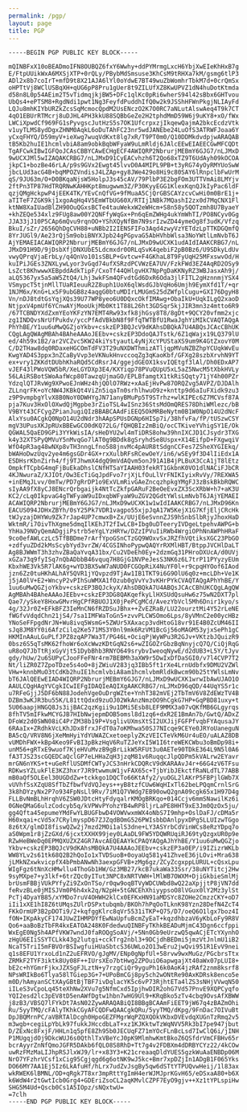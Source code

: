 ```yaml
---
permalink: /pgp/
layout: page
title: PGP
---
```


    -----BEGIN PGP PUBLIC KEY BLOCK-----

    mQINBFxX10oBEADmoIFN8OUBQZ6fxY6Wwhy+ddPYMrmgLxcH6YbjXwEIeKhHxB7g
    E/FtpUUikWxA6MXSjXTP+0rQLy/PBybMdSmsuse3KhCsM9tRHXa7kM/gsmg6tlP3
    ADl2x8b7coIrT+mfD9t8X21AJA6lYl0oYdwE7BT49wuZbWomhrTbkM7d+0crQmSx
    oHPTtVj8WClUSBqXH+qUG6pP8Pru1gUer8t9ZILUfXZ8KwUPVZ1dN4huDotKtmda
    d58n8L0p54AEim2T5vTidmqjkjBW5+DFc1qlKc0pRi6wherS94l42sBbx6GHTvou
    UbQs4+ePTSM8+RgdNdi1pwt1Ng3FeyfdPuddhIfQ0w2k9JSShHFWnPkgjNLIAyFd
    LQJu8mhKIYbURZkZcsSqMcmocQpdM2UsENczO2K7O0RC7aNLutAlswAeq4T9k7CT
    4qO1EBUrRTMcrj8uDJHL4PH3kkU88SQBbGeZe2H2tphdMmD59W6j9uKY8+xO/fWx
    LWCiXpwdCf969FG1sPyvgscJutHzS5s7OK1UfcrpxzjIkqewQajmA2bkcEcdzVtk
    v1uyTLMS8ydDgxZHNM0AqkL6oDuTAhFC23nr5wdJANEbe24LuOfS3ATRWFJoaa6Y
    yCxqFHYQ/D59myV+ieXwg7wuqVdKxt8lg7xR/T9PT0m0/Q10DDMkdvdpjwARAQAB
    tB5Kb2huIE1hcmlvbiA8am9obkBqbWFyaW9uLmRldj6JAlcEEwEIAEECGwMFCQDt
    TgAFCwkIBwIGFQoJCAsCBBYCAwECHgECF4AWIQRP2NbrurjMEBmY6GJG7/nLJMxD
    9wUCXJMl5wIZAQAKCRBG7/nLJMxD91CyEACvhzh6T2Qo68xTZ9T6UdAyh09kOCOA
    jkpC1+bozBe46rLA/p9s9GVx2Ewgt45lvvD0A4MIPL9PB+t3yRG74yOyRMYUoSwW
    jbcLUd3acG4B+bqMPOZVndisJ4LZAp+gy8JWe429o8Hi9c80SAY6lRnpclbFwUrM
    qS/9JU63m/O+D0BKqaNjsW5HolpJ3s45cAV/79PlbP3E2bgFOm3UTTVmAi8LMYjv
    2ftPn3TP87HdTRQRNwKAHHKpt8mugwwm3Z/P30KyyEGG1KlexKqnQJkIyPac6ldF
    qzjQMgHckpwP4jEEK4TK/YEvCnQfVG+9fMuaA5CjQrGBSCAYzcvCwHi0m0BrE1j+
    aTITeF7ZGK9kj1xgoAqHq4V5EmWTbUG60X/RTIj1NBk7MQashI2zx0d7MqCNX1Fl
    ktNW8XaIUadBlZH90OuQGxsBCTe4tauWekxW2eWHcm+S8n58y5QOTzmh8U7ByaeY
    +khZEQe534xlz9FUg8aw00Y2QNFfyWqGx+Pn6qEmZWHg4ukYmWhTI/PO8NCyv0Gg
    JJA33jJ10P5CAp6mQvu9rqnOO+YShXQyNfBm7N9srIzwZD44ymeOg8f3udK/Vfzq
    BkuI/sZr/2656QhDgCVH88+uNBb2I2IENSFIFo3Aqd4zwyVzYETdzLpTTKDGQmfQ
    8YrJUGl9/Ae23rQjSm9obiBNYXJpb24gPGpvaG5AbHVhbWlsa3NoYWtlLmNvbT6J
    AjYEMAEIACAWIQRP2NbrurjMEBmY6GJG7/nLJMxD9wUCXK1udAIdIAAKCRBG7/nL
    JMxD91H9D/9jDsbXfjDNXUbE5Ldcmxdr0ORLqSvK4qebiF2pB0Bz6/U9SDkyLdUv
    vwyQPrqVjaErbLy/q4QnVo101sSBLP+Gvtcw+F4GKhaL8T9FyUqH25MFxswvOd/H
    kuIPiJGEs3ZNXLywLyor3vGqd74ufXSRzdPCVWzEA7UV/FzkFWd3EZ4AqRD2OSy9
    LsZct8KhwwwXEBpddAdkTipF/CxoTf44QHlgvHX7NpPgDaKKNyRZ3WBJasxAh9j/
    aLQ5367yx5a5aW5ZtQ4/Lhj3wkFSm4QFvdtGd6DxR6Oda3jlFITL2gHznnmjYSX4
    VSmypcT5tjnMllTUaRIeuuR2Z8uph1UoX6qlWsdGJbVqHo6Umjh9EymXfd1T/+qr
    1NJM6x/KnG+Lx5F9ubGB8z4aqgG0btuMDIrLMUGmS25dZWfplCugu+GXI76DgyH8
    Vn/nDJ8tdtGsYqjXQs39U77WP8yeo6U0DQxcOkfIMAwg+ObaIkU+UqkILgQ2xaoD
    NtjpxV4pmUf6YCnwAYjMooUkjMb0Kt1T88L26ht3GDSqr5kjJIR3mn3z4mtto6R9
    /67TCBNDYXdZxmYEoYKFzYN7EMT4Rw93xfk8jhGsy8T8/8gDt+9QCY20vfmm2xjc
    zg1INDQvsNrUfPukdv/yccPfAdVBkbN8f9FfqTWTBfU1RwaJghYiMIkCVAQTAQgA
    PhYhBE/Y1uu6uMwQGZjoYkbv+cskzEP3BQJcV9dKAhsDBQkA7U4ABQsJCAcCBhUK
    CQgLAgQWAgMBAh4BAheAAAoJEEbv+cskzEP3DdoQAJTstk/6Z1qWajx19LQ379lU
    ed/4h59x1B2/ar2VCZvc5KW24kiYstyautL4yNjXcYPUStaXS9um9K4GtZxovY0M
    C/D2THaw8dq0RDaxeHGCOmTdFV3T29uNXDWThmizATljqpMVuNZBZhpYCUqkWvEu
    KwgYAD4S3ppx3nZCaByVvp3eVKNukHnvccoqZg3qKaoKbf/GFXg28szbXrvhN9YT
    ex+vry1ZKKdtDUbhKhaRQd5CdRsrJ4/ggejdGEOX1ksvIQEtgf3lAl/Dh0EDxAP7
    vJEF43lPWoVQW5bR/XeLGYDXp3E4/KXYiqp78PVuQUpU5xL5aZ5NwcM5tXbkHVLy
    56LAiRSBotSWoAafWcp80TawzqUjmaGO/EPLBfamgtX1tkRiSQqty71jY4h00PZr
    YdzqlQTJRvWg9XPwoEJnWHz4hjQOlO7RWz+xAaEjHvPw87ORQZvg5AVPZ/DJDAlh
    ZLLnqrFK+oYcNW4JKBkQt4ViZn5iqaTn0srhlhwuO9z+knttp9d6aIuFXidk9zu3
    z9P9vmpbgYlvX8B0NoY0DWHYgJN71anyBMuPp5T9STrhz+wlKIPEc6Z7MCVsf87A
    pja7Kuv3HxOlOXwdQjMgpbe3rZioTSL4wISnz36StsMdOmQRES78DhiWMlezc/bB
    V9BYt43CFCygZPianJugiQIzBBABCAAdFiEEQ5OkMRBeNytm0B1W0NpO14U2dNcF
    AlxYsu0ACgkQ0NpO14U2dNdr3hAApSPUsDGNp6HISp7i/38hfvFa/fP/tUSzwCSY
    mgV3UPusXKJpRUxBBEwGCO0dKQ72LG/fQHQBIz2mBiQ/ocCTKiveYVhigSY1E/Ok
    QGWAL5QaED9GPi3YYkWisIA/sHeDYU2wl4mTiDRS8ohw39hnIXCJD1CJsydr3TXG
    k4y32XTSPyQMVuY5nMvqGo7lAT0g9BDdk8gSryhdSe8Uspx+X14EifpD+FXgwqiV
    WfO4pR3ag48wNXp8vTH3nngLfno588jnvMc4pAUR8tSdgnCCFes7ZSheXYGIEkq/
    bWAHoDwzUqv2ye4m6gsGDr4GX+rxXulbRFsRCewOeY/in6/wSEy9f3D4lIiEdx1A
    ESDHsrKbnZirh4/fj9TJhwmX4dgQ9mVdAQvm5onJ91A1B4jPLBuX3CcA1jT8lEtz
    OmpkfTCpbG4mqFjBuEkaDhslCNfHTSaYIAAH03fekRT1GkbnK0VO1dlNACiFJbCR
    4KJNwuraZ/XJIOt/Ow3EcTiGqJpdFvo7rjXjLfOuLlVrFNIKIyixRvVy/7REXWA5
    +inEMqJLvv/0mTw/PD7gRrDP1o9ExVLmRivGAeZncqzhpkgYMgFJ3zBskBkbRQWC
    sIyAA9fX8yCJ8ENcrQrbgaijk4NtTcZkfpGARuF2BeOeEvxZX3ScXRbW+h7+aK3U
    KC2/cLq0IkpvaG4gTWFyaW9uIDxqbWFyaW9uZGV2QGdtYWlsLmNvbT6JAjYEMAEI
    ACAWIQRP2NbrurjMEBmY6GJG7/nLJMxD9wUCXK1w1wIdIAAKCRBG7/nLJMxD96Kn
    EACUS094JDHxZBYh/0sY25Pk7VDR1vagpo55xjpJqA17W5KejX1G7KfjEljCRcHk
    tWJyzajDHYWu9Zk7rJap4UP7cmwxB+Zx/UUjE6eSvnnZJS9hSnbSlbRjyJhoxHaD
    WktmR/i7OivThXgme5dmqIlKEhJT2fIwLCB+Ibg0uDTeeryIVDgeLtpehvAWPG+b
    YhHaJ9NOyQemADgjiPstrb5eYgLYzHRYw/DZzIPVuIiRWb4WrgiOPhNnAWPhHRaF
    9co0efAWLczLc5TfBBDme7rArfYpoGSnCTzGQ9WOxvSxJRZfhVQtiksXGC23PbGO
    +zdfyuZDd2kMsScybYyd3vrZW/4CGSINhoPypwQAQYrRXMlHBT/BtppJVCHlDaLT
    Ag8BJWWmT3h3zhvZBaQaYvqA31bx/Cu2VDeEh0Ey+2dzmGq31PHroDXUcA/d0UVj
    xGZa73q9fyISq7nQbADbbB46vquq7H8GjG1NVPeJesS3NK6z6L7trP11PYyzyEUm
    KbxhWE3Vk5R7lAK6g+wYD3BX5wW7aNUD0FCGOpRiX4NuYF0l+r9cpqHYOof6IAod
    jzn6Zz0tuHKhALhAY5QVR1jYQvpzd9TjAw1IB1TKT9i6G9OlU6q0z+mcLDh+Ve1K
    j5jA0lV+E2+WncyP2vPIhSuWMXA1fOzub0gVvYv3vKHrPYkCVAQTAQgAPhYhBE/Y
    1uu6uMwQGZjoYkbv+cskzEP3BQJckyX/AhsDBQkA7U4ABQsJCAcCBhUKCQgLAgQW
    AgMBAh4BAheAAAoJEEbv+cskzEP3DG8QAKqefkyLlHXSUdQsuHw6z75wN2DXT7pl
    Qae7/ySkeY8HxwGMvrHgCPfRBUOJ1X0jPePCgMCd/AvezYbVcl5Mh6Dnir1kyo/s
    4g/32Jr0Z+EFkBFZ3IeMnCN6fRZDSuJBhx++ZvEZRaB/LU22ourztMi4Y52rLeNE
    fWGfvVdqdChn21jS4/7sa1IMFWaToGn5+zvvPLCWSOmo6Lps/8yVMnC2e00ycHBz
    YNoSeFFpgdNrJN+Wu8ivq5WsmG+5ZWUr5XAxacp3vdHtoG18vr91E4B0ZcUM46II
    sJq8JM8YY0i6AfzCilq2Ke571MS3Y0nl9mk6RzVM1BcGj56oMAGM53yjxSePh1gC
    HKMInAAuLGuPLfJPZ8zqAP7Wa3T/PG46L+OciqPjWyWPu3R2GJv+VKtzbJQuizR9
    0bsz6S5qTsMK62fhoWr6oXcWwzKDtGqN2s6+wZIGOZrGbzBqNnyjcQ7Q/CiQjRqG
    uR8oQ7JbTtRjxGyVjt51DybBhb3RNYO649srybvIweoqNywE/d2dUB3+L5Y/tJyv
    gdy/hUw/2u6SUPyCJooFFeFNr4rm7BEBMh3aXW9r5DwIxDfDaSGI0/v7l4CVP7T2
    Nt/liZR0Z7ZpoTDze5s4oO+8jZWiuV283jq3IBb5ft1rXe4LrnUdbfx9DMU2VZWl
    VHw+knnbMuO3tCdKb2huIE1hcmlvbiA8am1hcmlvbmRldkBwcm90b25tYWlsLmNv
    bT6JAlQEEwEIAD4WIQRP2NbrurjMEBmY6GJG7/nLJMxD9wUCXK1wrwIbAwUJAO1O
    AAULCQgHAgYVCgkICwIEFgIDAQIeAQIXgAAKCRBG7/nLJMxD96qQD/44UqYS5r1c
    u7RFeGjjJ5DF6bN88JodehVgeOuDrgWZte+YnhT382mVEj2TbTmV6V8ZdEWzTV4B
    DZBm3wKJR3bu55K/L81ttQdxd9zuOJ02WkAnzNmzOO9hCgkG7HP+GqPBD81uxy+t
    5U06aapjHNGQ8Js3ijBAC2qzKgii9u1DMi5Esb8LEF9MMX3a07vQKfMB6GLgyrqs
    8fhTV5mIFkwMCYGJB7HIbNwjepmDOB5omsl8d1zq6+dxR2E1BmAn7b/GwtQ/ADxZ
    DFoWz2d0SWN08iC4PrZM38b19P+VsglivUXmsXtSI2UXJijFGFPfvqbFYAqusaJY
    6RAaIx+ZRdhkVcLKhJDx8frxJFdT0a7oKMhwa50SJ7NIcqe9CEYe0JRYoUaneguN
    BA5cQ/VRV8N6jXeMmHyiYdYUWAZCxetoeplyZKzVEICTeVkM6Ur4uEO/uALAZ8DB
    vUMDhFWX+kBp4Keo9FvBI3pBkzHqV6RuTZJeYxI5W1I6treWEKCWbu3oBmDp98i+
    unM56+gRTxE9wuof7KjeHVuMvzB9gBrLikW5RFUt3u0AETe90TDkE364L9N5l0A6
    fA3TJS23scGQEDCaQclGP7eLHHaZqH3jzqM81v6RuqqcJlpQDPm5kVALrw2EYavr
    mrGN6nYKS+t+uGeRflUSDMfCWTyJCS3nHrkCDQRcV9dKARAAvJ4r+66G4zV6TFsu
    RDKwsYZLukFlE3KZ3hxr7JR9twwmuW1jvFAX65c+TjbYibJEkctfRaNLdTL77ABB
    mB0aQf5OLEel30UGDdZw+tckkgo1DQCTo66KtAfy2/yuOGL2lAKrP5FBPjlGWb7X
    vUVhfSsXZqU8SfTbZfbwfVdVQJeys++yB8tzfCUw6WqHIxTl62beLPQqmCrnlSrG
    3k8hDYzyNx2P7o934FpNsLl9Rv/7iM1Q7VWdg7EB90owQ2gnA09cgk65x1H97D4g
    FLLBvNmBLhHrqhV6ZSW0JDtcHtyFdyqalrKMOgBRKqo+014Ccjv6mmSNawilKz6i
    0GNeQMaG6ulzCodcyb5q/kVPWvPYohzYB4wRP8ljrLaPE8HHT9xE3Jm0QzOx5ju/
    gg4Qfta45epumeYMdFwYLBUGFbwD4VOWVwxmWX4oNbS7I9mhp+OslDaFJ/cDMa5r
    H60xqai+cVd5x7CRylmyspD67ZJZqdBOmG526PWIsbbDAnlpyxDPg5LLUIzwTGgo
    8z6tX/glmDI8fiswQZw2j7mzd2MOi1alS3dne+LY3ASYrbCdVinWCs8eRzYDpq7o
    aS0Wpm1r8jZzGXd/6jcxtXXHX99jey0LAaDL9FW5YDQWRUqiRJ69tyQzgxUR0p9e
    RZwHeBWeDq0EPMQXUZXZ4GR7AvcAEQEAAYkCPAQYAQgAJhYhBE/Y1uu6uMwQGZjo
    Ykbv+cskzEP3BQJcV9dKAhsMBQkA7U4AAAoJEEbv+cskzEP3a0EP/i9IZizrWKLb
    WW8YLv2s61tk68Q2B2hQoIo1xTVDSuoB+0oyaUq581y41ZhveE36jLOvi+Mra638
    jLMkNZxwkvicpfX4bPmbANwNh3aexpGFVB+zMg6gz/ZCyZcgxppLURUL+cQsxLpu
    WIgFgz6tNnXcHMwllu4ThoGb1HW/Gz3MB27/kcB7ukaWa33Ssr/38uNYTitcj2Hw
    9syMXpe7+y3lkf+6trZQc0yITut3NPC8xNRTVWH+lMlWB7OWXM+DjiGkbieSmlMj
    brUsmFBBjVUkPYfyZi9ZxOnTSo/r0qw9oqBTVyWDCUWbd8wQ22aXpjjtP8jVN7dd
    feRvzBLe0jMISJVm0P6h4xk2q/N2pH+5tGNCEhXhiyypsoO8lVGux0lY2Mz3ylSt
    PcTj4DyaYB85/xYMDo7ruV4OHWH2klCx0EFKxHN91aMDSYc8ZOHe2CmzzCKY+oD7
    iIi1xXE1hI8Z6tUMqsZUlrDSPxtubqmb/BKOh7hPqOoTLknK98Yzn28DefN4ZcT4
    FKkOrmUP3B2pDOTi9/2+kqfggKlrc8qVr5531iTKP+Q75/D7/oeQ6O1lgx7boz4I
    fON+IKpAkyCF174JUwZIHMPDYfEwNaUpfuBcmZyEaT+kqzdhbzaV6yKbLoFy9R8V
    Qo6+aaBoBzTbFR4kxEATOA248K0FdedwuQINBFyTKhkBEADuMjmC43Dgn6ccfppi
    WxEgE0Ng5h4APfVKW7wndJ0faROQgSoAVj/+5Nn0Gb9eUrzwQ5qwACjETcYXynhO
    zHgU6EIiSSYTCLkk43g2lutgi+cckTrg2nbl3+9DCjdhBEDmi5jmzVtJnlmU1iB2
    NcaT5TriI5mFBVOrBSIwgfuiHUaSbtcS36UWLo2O13wEru2jwQvi951R1EvV9nei
    q1s8EFU1YrxoLd1nZ2uEFRVO/gJgMV/ENp0gNpfUl+58rvw9wxMuGz/PGcbrsTtx
    ZRMkF2TYF3iktk8Uy08F++IUrsXEo7btHwg2ZPOuiO6apwgajXt40aWx07pLUI8+
    bE2c+hYGmrFjkxJZXSgFJLztN+y7rzgCiQr9yguPh16k0AoK4jzRAf2znm8ksrf8
    NPsWRIkBo6Tlya58lTGiep3G+7+UPoBmCGj8py5ch2wONtRe90AxKDRsk8enco5e
    m0D/hAmyanSCtXAyGBtBjTBF7ivDqlacYK5c6vP73RjhtETa4lZS3sNHjVVwqN50
    iILeS3vCpoLq45teXhNw2XVu7g5NfmCxd5IpjhwDIR2ohG7Vd57PnvE9XQPCyqfo
    YQI2esd2lc3pEV8tD5enAWfDgtw1hbn7wHG9Ul9+KRqBko5zTv4cbq9OvsAfXBWW
    j8zB3/VBSQ7lFYkDt7AsN02ZywARAQABiQI8BBgBCAAmFiEET9jW67q4zBAZmOhi
    Ru/5yyTMQ/cFAlyTKhkCGyAFCQDFwQAACgkQRu/5yyTMQ/dKpg/9FnDac7OIVuBt
    DpJBQMrnPC/aVBRTAlDcgh0HpoGEZFMgrWqPZQXQOkVKbxDVEvdqXUGnTzRmq2v5
    m3wgb+cegiLpYbLk97fukkJHccdbLaT+xz1KJKktwTzWqNVV5Rk3bI7pe947jbut
    D/ZExNc8FxjF/HHLn1q5pfE8Zh95b0JECUqFZ71mYOcFLnBcLsd7IwClQ6i/jINH
    P1MUgqjdOj9DkcWUJ6s0QthlTxVBeYcJ0pK9MlmhwKmtBkoZ6QSfdrVmCFBHv65r
    bcrAyyrZnNfQmoJGFR5DAkb6fQLO8S8RhD+Tt7g4v2FDBXm4dDRBYCYz22/4kCOw
    uwRzFMzMaLIJhpRSJlxWJ9/lr+x83Y3+K21creaaqDldYUES5gzkWuAaENBDp06M
    NrO7YFzhrVCsf1xCig95Cgjqgd6g6otNK9wJ5kc+Bmr7xpDZjIn1ADgB1F065Yks
    DO66MY7AA1Ej5Iz6LkAfuHf/hLrx7udZvJsgBy5qw6dSTtYTPUQvwHeij/1l83ax
    wkRWEK6lBMNL/OD+qRgk7T8xr3mpRttYgImH4erWJMJprKGvH65/eDSxaA80+b6X
    k6WdW4r2tGwtIcb0Grg4+GDEriZsoCL2aqKMvlCZPF7EyO9gjv++Xz1tYPLspiHw
    SHG5M4Ud+Qscb0Cs1A5IOpz/sNQxtwU=
    =7clh
    -----END PGP PUBLIC KEY BLOCK-----
